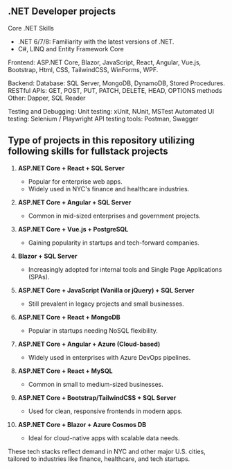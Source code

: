 ## .NET Developer projects 



Core .NET Skills
- .NET 6/7/8: Familiarity with the latest versions of .NET.
- C#, LINQ and Entity Framework Core

Frontend: ASP.NET Core, Blazor, JavaScript, React, Angular, Vue.js, Bootstrap, Html, CSS, TailwindCSS, WinForms, WPF.

Backend:
    Database: SQL Server, MongoDB, DynamoDB, Stored Procedures.
    RESTful APIs: GET, POST, PUT, PATCH, DELETE, HEAD, OPTIONS methods
    Other: Dapper, SQL Reader
        
Testing and Debugging:
    Unit testing: xUnit, NUnit, MSTest
    Automated UI testing: Selenium / Playwright
    API testing tools: Postman, Swagger

## Type of projects in this repository utilizing following skills for fullstack projects

1. **ASP.NET Core + React + SQL Server**
   - Popular for enterprise web apps.
   - Widely used in NYC's finance and healthcare industries.

2. **ASP.NET Core + Angular + SQL Server**
   - Common in mid-sized enterprises and government projects.

3. **ASP.NET Core + Vue.js + PostgreSQL**
   - Gaining popularity in startups and tech-forward companies.

4. **Blazor + SQL Server**
   - Increasingly adopted for internal tools and Single Page Applications (SPAs).

5. **ASP.NET Core + JavaScript (Vanilla or jQuery) + SQL Server**
   - Still prevalent in legacy projects and small businesses.

6. **ASP.NET Core + React + MongoDB**
   - Popular in startups needing NoSQL flexibility.

7. **ASP.NET Core + Angular + Azure (Cloud-based)**
   - Widely used in enterprises with Azure DevOps pipelines.

8. **ASP.NET Core + React + MySQL**
   - Common in small to medium-sized businesses.

9. **ASP.NET Core + Bootstrap/TailwindCSS + SQL Server**
   - Used for clean, responsive frontends in modern apps.

10. **ASP.NET Core + Blazor + Azure Cosmos DB**
    - Ideal for cloud-native apps with scalable data needs.

These tech stacks reflect demand in NYC and other major U.S. cities, tailored to industries like finance, healthcare, and tech startups.





